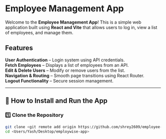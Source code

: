 # Employee Management App  

Welcome to the **Employee Management App**! This is a simple web application built using **React and Vite** that allows users to log in, view a list of employees, and manage them.  

## Features  
 **User Authentication** – Login system using API credentials.  
 **Fetch Employees** – Displays a list of employees from an API.  
 **Edit & Delete Users** – Modify or remove users from the list.  
 **Navigation & Routing** – Smooth page transitions using React Router.  
 **Logout Functionality** – Secure session management.  

---

## 🚀 How to Install and Run the App  

### 1️⃣ Clone the Repository  
```sh
git clone <git remote add origin https://github.com/shrey2609/employee-management.git>
cd <Users/Yash/Desktop/employwise-app>
